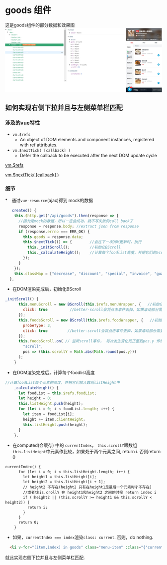 
# goods 组件

这是goods组件的部分数据和效果图
![](./img/goods_1.jpg)

## 如何实现右侧下拉并且与左侧菜单栏匹配

### 涉及的vue特性

* `vm.$refs`
  * An object of DOM elements and component instances, registered with ref attributes.
* `vm.$nextTick( [callback] )`
  * Defer the callback to be executed after the next DOM update cycle

[vm.$refs](https://devdocs.io/vue~2/api/index#vm-refs)

[vm.$nextTick( [callback] )](https://devdocs.io/vue~2/api/index#vm-nextTick-callback)

### 细节

*　通过`vue-resource`(ajax)得到 mock的数据

``` javascript
   created() {
    this.$http.get("/api/goods").then(response => {
      //因为是mock的数据，所以一定会成功，就不写失败的call back了
      response = response.body; //extract json from response
      if (response.errno === ERR_OK) {
        this.goods = response.data;
        this.$nextTick(() => {        //会在下一次DOM更新时，执行
          this._initScroll();         //初始化BScroll
          this._calculateHeight();    //计算每个foodlist高度，并把它们的accumulator放入到数组listHeight中
        });
      }
    });
    this.classMap = ["decrease", "discount", "special", "invoice", "guarantee"];
  },
```

* 在DOM渲染完成后，初始化BScroll

```javascript
_initScroll() {
      this.menuScroll = new BScroll(this.$refs.menuWrapper, {   //初始化menuScroll, 但是项目中并没有用到这个，因为meanuWrapper不需要下拉
        click: true          //better-scroll会将点击事件去掉，如果滚动部分需要有点击事件，需要在参数里加上click：true
      });
      this.foodsScroll = new BScroll(this.$refs.foodWrapper, {   //初始化foodScroll
        probeType: 3,      
        click: true         //better-scroll会将点击事件去掉，如果滚动部分需要有点击事件，需要在参数里加上click：true
      });
      this.foodsScroll.on( // 监听scroll事件， 每次发生变化把正整数pos.y 传给this.scrollY
        "scroll",
        pos => (this.scrollY = Math.abs(Math.round(pos.y)))
      );
    }
```

* 在DOM渲染完成后，计算每个foodlist高度

```javascript
//计算foodList每个元素的高度，并把它们放入数组listHeight中
    _calculateHeight() {
      let foodList = this.$refs.foodList;
      let height = 0;
      this.listHeight.push(height);
      for (let i = 0; i < foodList.length; i++) {
        let item = foodList[i];
        height += item.clientHeight;
        this.listHeight.push(height);
      }
    },
```

* 在computed(会缓存) 中的 `currentIndex`， `this.scrollY`跟数组`this.listHeight`中元素作比较，如果处于两个元素之间, return i. 否则return 0

```
currentIndex() {                                     
      for (let i = 0; i < this.listHeight.length; i++) {
        let height1 = this.listHeight[i];
        let height2 = this.listHeight[i + 1];
        // height2 不存在(height2 只有在height1是最后一个元素时才不存在) 
        //或者this.crollY 在 height1和height2 之间的时候 return index i 
        if (!height2 || (this.scrollY >= height1 && this.scrollY < height2)) {
          return i;
        }
      }
      return 0;
    }
```

* 如果，`currentIndex === index`渲染`class: current`. 否则，do nothing.

```html
  <li v-for="(item,index) in goods" class="menu-item" :class="{'current':currentIndex===index}" @click="selectMenu(index,$event)" ref="menuList" :key="index">
```

就此实现右侧下拉并且与左侧菜单栏匹配.


